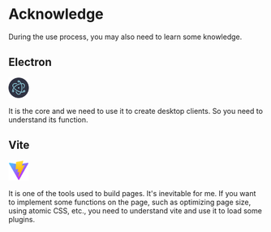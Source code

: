 
# Acknowledge

During the use process, you may also need to learn some knowledge.

## Electron

<img width="40" src="/electron.svg">

It is the core and we need to use it to create desktop clients. So you need to understand its function.

## Vite

<img width="40" src="/vite.svg">

It is one of the tools used to build pages. It's inevitable for me.
If you want to implement some functions on the page, such as optimizing page size, using atomic CSS, etc., you need to understand vite and use it to load some plugins.
